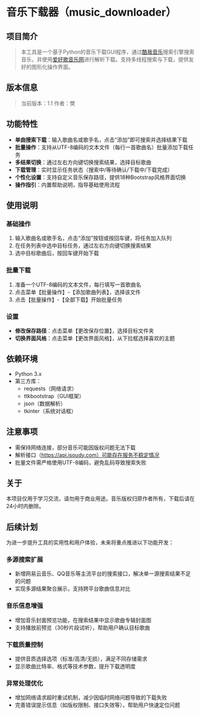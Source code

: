 # 音乐下载器（music_downloader）

## 项目简介
> 本工具是一个基于Python的音乐下载GUI程序，通过[酷我音乐](http://www.kuwo.cn)搜索引擎搜索音乐，并使用[爱好歌音乐网](https://www.ihaoge.net/)进行解析下载。支持多线程搜索与下载，提供友好的图形化操作界面。

## 版本信息
> 当前版本：1.1
> 作者：樊

## 功能特性
- **单曲搜索下载**：输入歌曲名或歌手名，点击“添加”即可搜索并选择结果下载
- **批量操作**：支持从UTF-8编码的文本文件（每行一首歌曲名）批量添加下载任务
- **多结果切换**：通过左右方向键切换搜索结果，选择目标歌曲
- **下载管理**：实时显示任务状态（搜索中/等待确认/下载中/下载完成）
- **个性化设置**：支持自定义音乐保存路径，提供18种Bootstrap风格界面切换
- **操作指引**：内置帮助说明，指导基础使用流程

## 使用说明
### 基础操作
1. 输入歌曲名或歌手名，点击“添加”按钮或按回车键，将任务加入队列
2. 在任务列表中选中目标任务，通过左右方向键切换搜索结果
3. 选中目标歌曲后，按回车键开始下载

### 批量下载
1. 准备一个UTF-8编码的文本文件，每行填写一首歌曲名
2. 点击菜单【批量操作】-【添加歌曲列表】，选择该文件
3. 点击【批量操作】-【全部下载】开始批量任务

### 设置
- **修改保存路径**：点击菜单【更改保存位置】，选择目标文件夹
- **切换界面风格**：点击菜单【更改界面风格】，从下拉框选择喜欢的主题

## 依赖环境
- Python 3.x
- 第三方库：
  - requests（网络请求）
  - ttkbootstrap（GUI框架）
  - json（数据解析）
  - tkinter（系统对话框）

## 注意事项
- 需保持网络连接，部分音乐可能因版权问题无法下载
- 解析接口（https://api.isoudy.com）可能存在服务不稳定情况
- 批量文件需严格使用UTF-8编码，避免乱码导致搜索失败

## 关于
本项目仅用于学习交流，请勿用于商业用途。音乐版权归原作者所有，下载后请在24小时内删除。

## 后续计划
为进一步提升工具的实用性和用户体验，未来将重点推进以下功能开发：

### 多源搜索扩展
- 新增网易云音乐、QQ音乐等主流平台的搜索接口，解决单一源搜索结果不足的问题
- 实现多源结果聚合展示，支持跨平台歌曲信息对比

### 音乐信息增强
- 增加音乐封面预览功能，在搜索结果中显示歌曲专辑封面图
- 支持播放前预览（30秒片段试听），帮助用户确认目标歌曲

### 下载质量控制
- 提供音质选择选项（标准/高清/无损），满足不同存储需求
- 显示歌曲比特率、格式等技术参数，提升下载透明度

### 异常处理优化
- 增加网络请求超时重试机制，减少因临时网络问题导致的下载失败
- 完善错误提示信息（如版权限制、接口失效等），帮助用户快速定位问题
